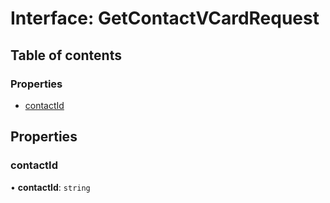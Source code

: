 # Interface: GetContactVCardRequest

## Table of contents

### Properties

- [contactId](GetContactVCardRequest.md#contactid)

## Properties

### <a id="contactid" name="contactid"></a> contactId

• **contactId**: `string`
